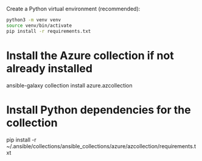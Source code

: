 
Create a Python virtual environment (recommended):
```bash
python3 -m venv venv
source venv/bin/activate
pip install -r requirements.txt
```

# Install the Azure collection if not already installed
ansible-galaxy collection install azure.azcollection

# Install Python dependencies for the collection
pip install -r ~/.ansible/collections/ansible_collections/azure/azcollection/requirements.txt